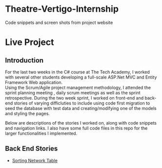 # Theatre-Vertigo-Internship
Code snippets and screen shots from project website

# Live Project

## Introduction
 For the last two weeks in the C# course at The Tech Academy, I worked with several other students developing a full-scale ASP.Net MVC and Entity Framework Web application.  
Using the Scrum/Agile project management methodology, I attended the sprint planning meeting , daily scrum meetings as well as the sprint retrospective.  During the two week
sprint, I worked on front-end and back-end stories of varying difficluties to include using code first migration to seed the database with test data and creating/modifying
one of the models and styling the pages.

  Below are descriptions of the stories I worked on, along with code snippets and navigation links. I also have some full code files in this repo for the larger functionalities
I implemented.

## Back End Stories
* [Sorting Network Table](#sorting-network-table)
